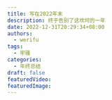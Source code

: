 ```yaml
---
title: 写在2022年末
description: 终于告别了这坎坷的一年
date: 2022-12-31T20:29:34+08:00
authors:
  - werifu
tags:
  - 牢骚
categories:
  - 年终总结
draft: false
featuredVideo:
featuredImage:
---
```



